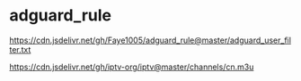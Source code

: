 # adguard_rule

https://cdn.jsdelivr.net/gh/Faye1005/adguard_rule@master/adguard_user_filter.txt



https://cdn.jsdelivr.net/gh/iptv-org/iptv@master/channels/cn.m3u
